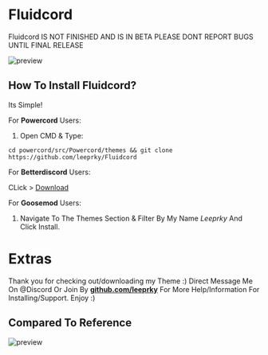 # Fluidcord
Fluidcord IS NOT FINISHED AND IS IN BETA PLEASE DONT REPORT BUGS UNTIL FINAL RELEASE

![preview](https://i.imgur.com/ynoCXlU.png)

## How To Install Fluidcord?

Its Simple!

For **Powercord** Users:

1. Open CMD & Type:

```
cd powercord/src/Powercord/themes && git clone https://github.com/leeprky/Fluidcord
```

For **Betterdiscord** Users:

CLick > [Download]()


For **Goosemod** Users:

1. Navigate To The Themes Section & Filter By My Name *Leeprky* And Click Install.

# Extras 

Thank you for checking out/downloading my Theme :)
Direct Message Me On @Discord Or Join By **[github.com/leeprky](https://discord.gg/Ff3rqAYB89)** For More Help/Information For Installing/Support. Enjoy :)

## Compared To Reference

![preview](https://i.imgur.com/LrhiToU.png)


